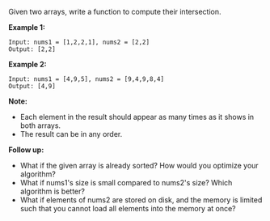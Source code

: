 Given two arrays, write a function to compute their intersection.

**Example 1:**
    
    Input: nums1 = [1,2,2,1], nums2 = [2,2]
    Output: [2,2]
**Example 2:**
    
    Input: nums1 = [4,9,5], nums2 = [9,4,9,8,4]
    Output: [4,9]
**Note:**

* Each element in the result should appear as many times as it shows in both arrays.
* The result can be in any order.

**Follow up:**

* What if the given array is already sorted? How would you optimize your algorithm?
* What if nums1's size is small compared to nums2's size? Which algorithm is better?
* What if elements of nums2 are stored on disk, and the memory is limited such that you cannot load all elements into the memory at once?